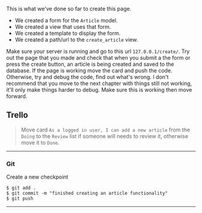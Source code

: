 This is what we've done so far to create this page.
 
 * We created a form for the `Article` model.
 * We created a view that uses that form.
 * We created a template to display the form.
 * We created a path/url to the `create_article` view.

Make sure your server is running and go to this url `127.0.0.1/create/`. Try out the page that you made and check that when you submit a the form or press the create button, an article is being created and saved to the database. If the page is working move the card and push the code. Otherwise, try and debug the code, find out what's wrong. I don't recommend that you move to the next chapter with things still not working, it'll only make things harder to debug. Make sure this is working then move forward.



## Trello
> Move card `As a logged in user, I can add a new article` from the `Doing` to the `Review` list if someone will needs to review it, otherwise move it to `Done`.
___


### Git

Create a new checkpoint

```shell
$ git add .
$ git commit -m "finished creating an article functionality"
$ git push
```
___
